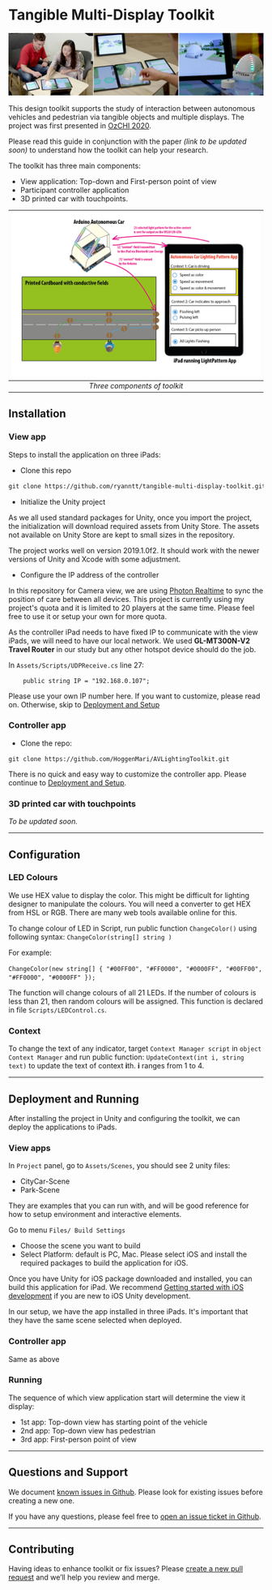 # Tangible Multi-Display Toolkit

![Toolkit overivew](toolkit.jpg)

This design toolkit supports the study of interaction between autonomous vehicles and pedestrian via tangible objects and multiple displays. The project was first presented in [OzCHI 2020](http://www.ozchi.org/2020/program.html).

Please read this guide in conjunction with the paper *(link to be updated soon)* to understand how the toolkit can help your research.

The toolkit has three main components:
- View application: Top-down and First-person point of view
- Participant controller application
- 3D printed car with touchpoints.

| ![Toolkit components](prototyping_tool-01.png) | 
|:--:| 
| *Three components of toolkit* |


## Installation

### View app

Steps to install the application on three iPads:

- Clone this repo

```markdown
git clone https://github.com/ryanntt/tangible-multi-display-toolkit.git
```

- Initialize the Unity project

As we all used standard packages for Unity, once you import the project, the initialization will download required assets from Unity Store. The assets not available on Unity Store are kept to small sizes in the repository.

The project works well on version 2019.1.0f2. It should work with the newer versions of Unity and Xcode with some adjustment. 

- Configure the IP address of the controller

In this repository for Camera view, we are using [Photon Realtime](https://www.photonengine.com/en-US/Realtime) to sync the position of care between all devices. This project is currently using my project's quota and it is limited to 20 players at the same time. Please feel free to use it or setup your own for more quota.

As the controller iPad needs to have fixed IP to communicate with the view iPads, we will need to have our local network. We used **GL-MT300N-V2 Travel Router** in our study but any other hotspot device should do the job.

In `Assets/Scripts/UDPReceive.cs` line 27:
```
    public string IP = "192.168.0.107";
```

Please use your own IP number here. If you want to customize, please read on. Otherwise, skip to [Deployment and Setup](#deployment-and-running)
### Controller app

- Clone the repo:
```
git clone https://github.com/HoggenMari/AVLightingToolkit.git
```

There is no quick and easy way to customize the controller app. Please continue to [Deployment and Setup](#deployment-and-running).

### 3D printed car with touchpoints

*To be updated soon.*

___
## Configuration

### LED Colours
We use HEX value to display the color. This might be difficult for lighting designer to manipulate the colours. You will need a converter to get HEX from HSL or RGB. There are many web tools available online for this.

To change colour of LED in Script, run public function ```ChangeColor()``` using following syntax:
```ChangeColor(string[] string )```

For example:

```ChangeColor(new string[] { "#00FF00", "#FF0000", "#0000FF", "#00FF00", "#FF0000", "#0000FF" });```

The function will change colours of all 21 LEDs. If the number of colours is less than 21, then random colours will be assigned. This function is declared in file ```Scripts/LEDControl.cs```.

### Context

To change the text of any indicator, target ``Context Manager script`` in ``object Context Manager`` and run public function:
`UpdateContext(int i, string text)` to update the text of context **i**th. **i** ranges from 1 to 4.

___
## Deployment and Running

After installing the project in Unity and configuring the toolkit, we can deploy the applications to iPads.

### View apps
In `Project` panel, go to `Assets/Scenes`, you should see 2 unity files:
- CityCar-Scene
- Park-Scene

They are examples that you can run with, and will be good reference for how to setup environment and interactive elements.

Go to menu `Files/ Build Settings`
- Choose the scene you want to build
- Select Platform: default is PC, Mac. Please select iOS and install the required packages to build the application for iOS.

Once you have Unity for iOS package downloaded and installed, you can build this application for iPad. We recommend [Getting started with iOS development](https://docs.unity3d.com/Manual/iphone-GettingStarted.html) if you are new to iOS Unity development.

In our setup, we have the app installed in three iPads. It's important that they have the same scene selected when deployed.

### Controller app

Same as above

### Running

The sequence of which view application start will determine the view it display:
- 1st app: Top-down view has starting point of the vehicle
- 2nd app: Top-down view has pedestrian
- 3rd app: First-person point of view

___
## Questions and Support

We document [known issues in Github](https://github.com/ryanntt/tangible-multi-display-toolkit/issues). Please look for existing issues before creating a new one.

If you have any questions, please feel free to [open an issue ticket in Github](https://github.com/ryanntt/tangible-multi-display-toolkit/issues/new).

___
## Contributing

Having ideas to enhance toolkit or fix issues? Please [create a new pull request](https://github.com/ryanntt/tangible-multi-display-toolkit/compare) and we’ll help you review and merge.